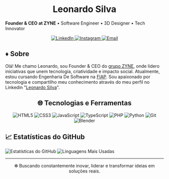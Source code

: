 <h1 align="center">Leonardo Silva</h1>
<p align="center">
  
  <strong>Founder & CEO at ZYNE</strong> • Software Engineer • 3D Designer • Tech Innovator
</p>

<p align="center">
  <a href="https://www.linkedin.com/in/leeosilvp">
    <img src="https://img.shields.io/badge/LinkedIn-0077B5?style=flat&logo=linkedin&logoColor=white" alt="LinkedIn">
  </a>
  <a href="https://www.instagram.com/leeosilvp">
    <img src="https://img.shields.io/badge/Instagram-E4405F?style=flat&logo=instagram&logoColor=white" alt="Instagram">
  </a>
  <a href="leo965679@gmail.com.com">
    <img src="https://img.shields.io/badge/Email-D14836?style=flat&logo=gmail&logoColor=white" alt="Email">
  </a>
</p>



## ♦ Sobre

Olá! Me chamo Leonardo, sou Founder & CEO do [grupo ZYNE](https://www.linkedin.com/company/groupzyne/), onde lidero iniciativas que unem tecnologia, criatividade e impacto social. Atualmente, estou cursando Engenharia De Software na [FIAP](https://www.fiap.com.br/). Sou apaixonado por tecnologia e compartilho meu conhecimento através do meu perfil no Linkedin "[Leonardo Silva](https://www.linkedin.com/in/leeosilvp/)".



<div align="center">

## 🌐 Tecnologias e Ferramentas

![HTML5](https://img.shields.io/badge/HTML5-E34F26?style=flat&logo=html5&logoColor=white)
![CSS3](https://img.shields.io/badge/CSS3-1572B6?style=flat&logo=css3&logoColor=white)
![JavaScript](https://img.shields.io/badge/JavaScript-F7DF1E?style=flat&logo=javascript&logoColor=black)
![TypeScript](https://img.shields.io/badge/TypeScript-777BB4?style=flat&logo=typescript&logoColor=white)
![PHP](https://img.shields.io/badge/PHP-777BB4?style=flat&logo=php&logoColor=white)
![Python](https://img.shields.io/badge/Python-3776AB?style=flat&logo=python&logoColor=white)
![Git](https://img.shields.io/badge/Git-F05032?style=flat&logo=git&logoColor=white)
![Blender](https://img.shields.io/badge/Blender-F5792A?style=flat&logo=blender&logoColor=white)

</div>



## 📈 Estatísticas do GitHub

<p align="left">
  <img src="https://github-readme-stats.vercel.app/api?username=leoosilvp&show_icons=true&theme=radical" alt="Estatísticas do GitHub">
  <img src="https://github-readme-stats.vercel.app/api/top-langs/?username=leoosilvp&layout=compact&theme=radical" alt="Linguagens Mais Usadas">
</p>



---



<p align="center">
  ❇ Buscando constantemente inovar, liderar e transformar ideias em soluções reais.
</p>
